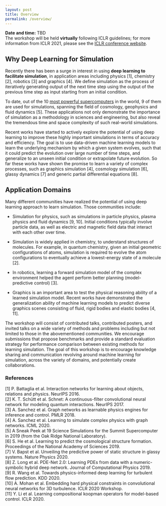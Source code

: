 ```yaml
---
layout: post
title: Overview
permalink: /overview/
---
```


**Date and time:** TBD <br>
The workshop will be held **virtually** following ICLR guidelines; for more information from ICLR 2021, please see the [ICLR conference website](https://iclr.cc/Conferences/2021).

## Why Deep Learning for Simulation <br>
Recently there has been a surge in interest in using **deep learning to facilitate simulation**, in application areas including physics [1], chemistry [2], robotics [3] and graphics [4].
We define simulation as the process of iteratively generating output of the next time step using the output of the previous time step as input starting from an initial condition.

To date, out of the 10 [most powerful supercomputers](https://www.olcf.ornl.gov/2019/01/17/a-sneak-peek-at-19-science-simulations-for-the-summit-supercomputer-in-2019/) in the world, 9 of them are used for simulations, spanning the field of cosmology, geophysics and fluid dynamics [5].
These applications not only demonstrate the importance of simulation as a methodology in sciences and engineering, but also reveal the tremendous time and space complexity of such real-world simulations.

Recent works have started to actively explore the potential of using deep learning to improve these highly important simulations in terms of accuracy and efficiency.
The goal is to use data-driven machine learning models to learn the underlying mechanism by which a given system evolves, such that it could predict the evolution over large number of time steps, and generalize to an unseen initial condition or extrapolate future evolution. 
So far these works have shown the promise to learn a variety of complex processes, such as graphics simulation [4], cosmology simulation [6], glassy dynamics [7] and generic partial differential equations [8]. 

## Application Domains <br>

Many different communities have realized the potential of using deep learning approach to learn simulation. Those communities include:
- Simulation for physics, such as simulations in particle physics, plasma physics and fluid dynamics [9, 10]. Initial conditions typically involve particle data, as well as electric and magnetic field data that interact with each other over time.
    
- Simulation is widely applied in chemistry, to understand structures of molecules. 
    For example, in quantum chemistry, given an initial geometric configurations of atoms, simulation is required to evolve the atom configurations to eventually achieve a lowest-energy state of a molecule [2].
    
- In robotics, learning a forward simulation model of the complex environment helped the agent perform better planning (model-predictive control) [3].
    
- Graphics is an important area to test the physical reasoning ability of a learned simulation model. Recent works have demonstrated the generalization ability of machine learning models to predict diverse graphics scenes consisting of fluid, rigid bodies and elastic bodies [4, 11].


The workshop will consist of contributed talks, contributed posters, and invited talks on a wide variety of methods and problems including but not limited to those in the abovementioned communities.
We encourage submissions that propose benchmarks and provide a standard evaluation strategy for performance comparison between existing methods for learning simulation.
The goal of this workshop is to encourage knowledge sharing and communication revolving around machine learning for simulation, across the variety of domains, and potentially create collaborations.

### References
[1] P. Battaglia et al. Interaction networks for learning about objects, relations and physics. NeurIPS 2016. </br>
[2] K. T. Schütt et al. Schnet: A continuous-filter convolutional neural network for modeling quantum interactions. NeurIPS 2017.</br>
[3] A. Sanchez et al. Graph networks as learnable physics engines for inference and control. PMLR 2018.</br>
[4] A. Sanchez et al. Learning to simulate complex physics with graph networks. ICML 2020.</br>
[5] A Sneak Peek at 19 Science Simulations for the Summit Supercomputer in 2019 (from the Oak Ridge National Laboratory). </br>
[6] S. He et al. Learning to predict the cosmological structure formation. Proceedings of the National Academy of Sciences 2019.</br>
[7] V. Bapst et al. Unveiling the predictive power of static structure in glassy systems. Nature Physics 2020.</br>
[8] Z. Long et al. PDE-Net 2.0: Learning PDEs from data with a numeric-symbolic hybrid deep network. Journal of Computational Physics 2019.</br>
[9] R. Wang et al. Towards physics-informed deep learning for turbulent flow prediction. KDD 2020.</br>
[10] A. Mohan et al. Embedding hard physical constraints in convolutional neural networks for 3D turbulence. ICLR 2020 Workshop.</br>
[11] Y. Li et al. Learning compositional koopman operators for model-based control. ICLR 2020.</br>

